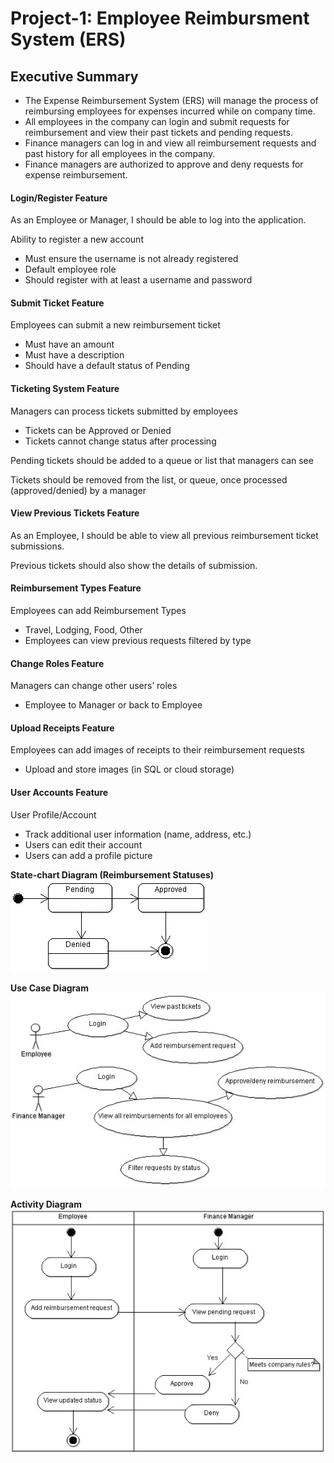 # Project-1: Employee Reimbursment System (ERS)

## Executive Summary
* The Expense Reimbursement System (ERS) will manage the process of reimbursing employees for expenses incurred while on company time. 
* All employees in the company can login and submit requests for reimbursement and view their past tickets and pending requests. 
* Finance managers can log in and view all reimbursement requests and past history for all employees in the company. 
* Finance managers are authorized to approve and deny requests for expense reimbursement.


#### Login/Register Feature
As an Employee or Manager, I should be able to log into the application.

Ability to register a new account

- Must ensure the username is not already registered
- Default employee role
- Should register with at least a username and password


#### Submit Ticket Feature
Employees can submit a new reimbursement ticket
- Must have an amount
- Must have a description
- Should have a default status of Pending

#### Ticketing System Feature
Managers can process tickets submitted by employees

- Tickets can be Approved or Denied
- Tickets cannot change status after processing

Pending tickets should be added to a queue or list that managers can see

Tickets should be removed from the list, or queue, once processed (approved/denied) by a manager

#### View Previous Tickets Feature
As an Employee, I should be able to view all previous reimbursement ticket submissions.

Previous tickets should also show the details of submission.

#### Reimbursement Types Feature
Employees can add Reimbursement Types

- Travel, Lodging, Food, Other
- Employees can view previous requests filtered by type

 #### Change Roles Feature
Managers can change other users’ roles
- Employee to Manager or back to Employee

#### Upload Receipts Feature
Employees can add images of receipts to their reimbursement requests
- Upload and store images (in SQL or cloud storage)

#### User Accounts Feature
User Profile/Account

- Track additional user information (name, address, etc.)
- Users can edit their account
- Users can add a profile picture

**State-chart Diagram (Reimbursement Statuses)** 
![](./imgs/state-chart.jpg)

**Use Case Diagram**
![](./imgs/use-case.jpg)

**Activity Diagram**
![](./imgs/activity.jpg)